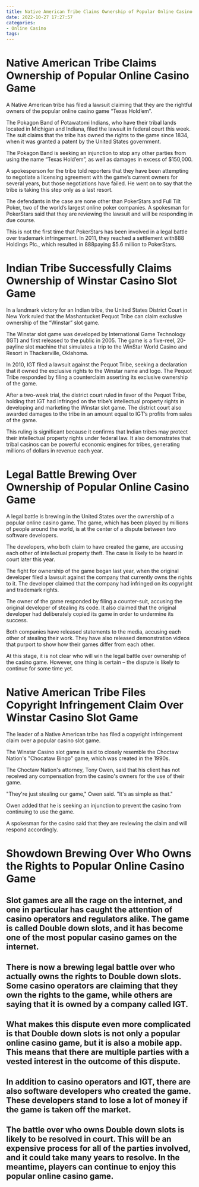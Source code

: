 ```yaml
---
title: Native American Tribe Claims Ownership of Popular Online Casino Game 
date: 2022-10-27 17:27:57
categories:
- Online Casino
tags:
---
```



#  Native American Tribe Claims Ownership of Popular Online Casino Game 

A Native American tribe has filed a lawsuit claiming that they are the rightful owners of the popular online casino game “Texas Hold’em”.

The Pokagon Band of Potawatomi Indians, who have their tribal lands located in Michigan and Indiana, filed the lawsuit in federal court this week. The suit claims that the tribe has owned the rights to the game since 1834, when it was granted a patent by the United States government.

The Pokagon Band is seeking an injunction to stop any other parties from using the name “Texas Hold’em”, as well as damages in excess of $150,000.

A spokesperson for the tribe told reporters that they have been attempting to negotiate a licensing agreement with the game’s current owners for several years, but those negotiations have failed. He went on to say that the tribe is taking this step only as a last resort.

The defendants in the case are none other than PokerStars and Full Tilt Poker, two of the world’s largest online poker companies. A spokesman for PokerStars said that they are reviewing the lawsuit and will be responding in due course.

This is not the first time that PokerStars has been involved in a legal battle over trademark infringement. In 2011, they reached a settlement with888 Holdings Plc., which resulted in 888paying $5.6 million to PokerStars.

#  Indian Tribe Successfully Claims Ownership of Winstar Casino Slot Game 

In a landmark victory for an Indian tribe, the United States District Court in New York ruled that the Mashantucket Pequot Tribe can claim exclusive ownership of the “Winstar” slot game.

The Winstar slot game was developed by International Game Technology (IGT) and first released to the public in 2005. The game is a five-reel, 20-payline slot machine that simulates a trip to the WinStar World Casino and Resort in Thackerville, Oklahoma.

In 2010, IGT filed a lawsuit against the Pequot Tribe, seeking a declaration that it owned the exclusive rights to the Winstar name and logo. The Pequot Tribe responded by filing a counterclaim asserting its exclusive ownership of the game.

After a two-week trial, the district court ruled in favor of the Pequot Tribe, holding that IGT had infringed on the tribe’s intellectual property rights in developing and marketing the Winstar slot game. The district court also awarded damages to the tribe in an amount equal to IGT’s profits from sales of the game.

This ruling is significant because it confirms that Indian tribes may protect their intellectual property rights under federal law. It also demonstrates that tribal casinos can be powerful economic engines for tribes, generating millions of dollars in revenue each year.

#  Legal Battle Brewing Over Ownership of Popular Online Casino Game 

A legal battle is brewing in the United States over the ownership of a popular online casino game. The game, which has been played by millions of people around the world, is at the center of a dispute between two software developers.

The developers, who both claim to have created the game, are accusing each other of intellectual property theft. The case is likely to be heard in court later this year.

The fight for ownership of the game began last year, when the original developer filed a lawsuit against the company that currently owns the rights to it. The developer claimed that the company had infringed on its copyright and trademark rights.

The owner of the game responded by filing a counter-suit, accusing the original developer of stealing its code. It also claimed that the original developer had deliberately copied its game in order to undermine its success.

Both companies have released statements to the media, accusing each other of stealing their work. They have also released demonstration videos that purport to show how their games differ from each other.

At this stage, it is not clear who will win the legal battle over ownership of the casino game. However, one thing is certain – the dispute is likely to continue for some time yet.

#  Native American Tribe Files Copyright Infringement Claim Over Winstar Casino Slot Game 

The leader of a Native American tribe has filed a copyright infringement claim over a popular casino slot game.

The Winstar Casino slot game is said to closely resemble the Choctaw Nation's "Chocataw Bingo" game, which was created in the 1990s.

The Choctaw Nation's attorney, Tony Owen, said that his client has not received any compensation from the casino's owners for the use of their game.

"They're just stealing our game," Owen said. "It's as simple as that."

Owen added that he is seeking an injunction to prevent the casino from continuing to use the game.

A spokesman for the casino said that they are reviewing the claim and will respond accordingly.

#  Showdown Brewing Over Who Owns the Rights to Popular Online Casino Game

 ## Slot games are all the rage on the internet, and one in particular has caught the attention of casino operators and regulators alike. The game is called Double down slots, and it has become one of the most popular casino games on the internet.

## There is now a brewing legal battle over who actually owns the rights to Double down slots. Some casino operators are claiming that they own the rights to the game, while others are saying that it is owned by a company called IGT.

## What makes this dispute even more complicated is that Double down slots is not only a popular online casino game, but it is also a mobile app. This means that there are multiple parties with a vested interest in the outcome of this dispute.

## In addition to casino operators and IGT, there are also software developers who created the game. These developers stand to lose a lot of money if the game is taken off the market.

## The battle over who owns Double down slots is likely to be resolved in court. This will be an expensive process for all of the parties involved, and it could take many years to resolve. In the meantime, players can continue to enjoy this popular online casino game.
